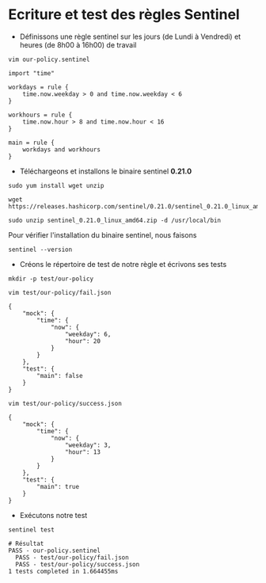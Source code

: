 # Ecriture et test des règles Sentinel

- Définissons une règle sentinel sur les jours (de Lundi à Vendredi) et heures (de 8h00 à 16h00) de travail

```
vim our-policy.sentinel
```

```
import "time"

workdays = rule {
    time.now.weekday > 0 and time.now.weekday < 6
}

workhours = rule {
    time.now.hour > 8 and time.now.hour < 16
}

main = rule {
    workdays and workhours
}
```

- Téléchargeons et installons le binaire sentinel **0.21.0**

```
sudo yum install wget unzip
```

```
wget https://releases.hashicorp.com/sentinel/0.21.0/sentinel_0.21.0_linux_amd64.zip
```

```
sudo unzip sentinel_0.21.0_linux_amd64.zip -d /usr/local/bin
```

Pour vérifier l'installation du binaire sentinel, nous faisons

```
sentinel --version
```

- Créons le répertoire de test de notre règle et écrivons ses tests

```
mkdir -p test/our-policy
```

```
vim test/our-policy/fail.json
```

```
{
    "mock": {
        "time": {
            "now": {
                "weekday": 6,
                "hour": 20
            }       
        }
    },
    "test": {
        "main": false
    }       
} 
```

```
vim test/our-policy/success.json
```

```
{
    "mock": {
        "time": {
            "now": {
                "weekday": 3,
                "hour": 13
            }       
        }
    },
    "test": {
        "main": true
    }       
} 
```

- Exécutons notre test

```
sentinel test
```

```
# Résultat
PASS - our-policy.sentinel
  PASS - test/our-policy/fail.json
  PASS - test/our-policy/success.json
1 tests completed in 1.664455ms
```